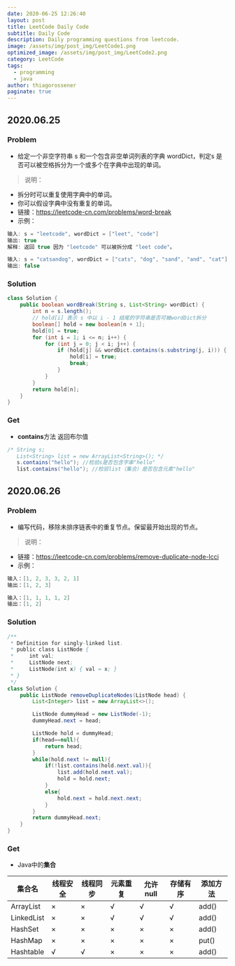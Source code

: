 ```yaml
---
date: 2020-06-25 12:26:40
layout: post
title: LeetCode Daily Code
subtitle: Daily Code
description: Daily programming questions from leetcode.
image: /assets/img/post_img/LeetCode1.png
optimized_image: /assets/img/post_img/LeetCode2.png
category: LeetCode
tags:
  - programming
  - java
author: thiagorossener
paginate: true
---
```


## 2020.06.25
### Problem
- 给定一个非空字符串 s 和一个包含非空单词列表的字典 wordDict，判定s 是否可以被空格拆分为一个或多个在字典中出现的单词。

> 说明：
- 拆分时可以重复使用字典中的单词。
- 你可以假设字典中没有重复的单词。
- 链接：<a href="https://leetcode-cn.com/problems/word-break">https://leetcode-cn.com/problems/word-break</a>
- 示例：

```java
输入: s = "leetcode", wordDict = ["leet", "code"]
输出: true
解释: 返回 true 因为 "leetcode" 可以被拆分成 "leet code"。

输入: s = "catsandog", wordDict = ["cats", "dog", "sand", "and", "cat"]
输出: false
```

### Solution

```java
class Solution {
    public boolean wordBreak(String s, List<String> wordDict) {
        int n = s.length();
        // hold[i] 表示 s 中以 i - 1 结尾的字符串是否可被wordDict拆分
        boolean[] hold = new boolean[n + 1];
        hold[0] = true;
        for (int i = 1; i <= n; i++) {
            for (int j = 0; j < i; j++) {
                if (hold[j] && wordDict.contains(s.substring(j, i))) {
                    hold[i] = true;
                    break;
                }
            }
        }
        return hold[n];
    }
}
```
### Get

- **contains**方法 返回布尔值

```java
/* String s;
   List<String> list = new ArrayList<String>(); */
   s.contains("hello"); //检验s是否包含字串"hello"
   list.contains("hello"); //检验list（集合）是否包含元素"hello"
```

## 2020.06.26
### Problem
- 编写代码，移除未排序链表中的重复节点。保留最开始出现的节点。

> 说明：
- 链接：<a href="https://leetcode-cn.com/problems/remove-duplicate-node-lcci">https://leetcode-cn.com/problems/remove-duplicate-node-lcci</a>
- 示例：

```java
输入：[1, 2, 3, 3, 2, 1]
输出：[1, 2, 3]

输入：[1, 1, 1, 1, 2]
输出：[1, 2]
```

### Solution
```java
/**
 * Definition for singly-linked list.
 * public class ListNode {
 *     int val;
 *     ListNode next;
 *     ListNode(int x) { val = x; }
 * }
 */
class Solution {
    public ListNode removeDuplicateNodes(ListNode head) {
        List<Integer> list = new ArrayList<>();

        ListNode dummyHead = new ListNode(-1);
        dummyHead.next = head;

        ListNode hold = dummyHead;
        if(head==null){
            return head;
        }
        while(hold.next != null){
            if(!list.contains(hold.next.val)){
                list.add(hold.next.val);
                hold = hold.next;
            }
            else{
                hold.next = hold.next.next;
            }
        }
        return dummyHead.next;
    }
}
```

### Get
- Java中的**集合**  


<table>
  <thead>
    <tr>
      <th>集合名</th>
      <th>线程安全</th>
      <th>线程同步</th>
      <th>元素重复</th>
      <th>允许null</th>
      <th>存储有序</th>
      <th>添加方法</th>
    </tr>
  </thead>
    <tbody>
    <tr>
      <td>ArrayList</td>
      <td>×</td>
      <td>×</td>
      <td>√</td>
      <td>√</td>
      <td>√</td>
      <td>add()</td>
    </tr>
    <tr>
      <td>LinkedList</td>
      <td>×</td>
      <td>×</td>
      <td>√</td>
      <td>√</td>
      <td>√</td>
      <td>add()</td>
    </tr>
    <tr>
      <td>HashSet</td>
      <td>×</td>
      <td>×</td>
      <td>×</td>
      <td>×</td>
      <td>×</td>
      <td>add()</td>
    </tr>
    <tr>
      <td>HashMap</td>
      <td>×</td>
      <td>×</td>
      <td>×</td>
      <td>×</td>
      <td>×</td>
      <td>put()</td>
    </tr>
    <tr>
      <td>Hashtable</td>
      <td>√</td>
      <td>√</td>
      <td>×</td>
      <td>×</td>
      <td>×</td>
      <td>add()</td>
    </tr>
  </tbody>
</table>








